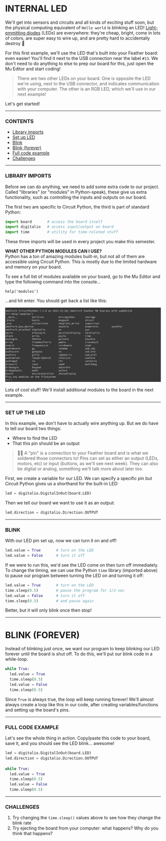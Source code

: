 # INTERNAL LED

We'll get into sensors and circuits and all kinds of exciting stuff soon, but the physical computing equivalent of `Hello world` is blinking an LED! [Light-emmitting diodes](https://en.wikipedia.org/wiki/Light-emitting_diode) (LEDs) are everywhere: they're cheap, bright, come in lots of colors, are super easy to wire up, and are pretty hard to accidentally destroy 🤬

For this first example, we'll use the LED that's built into your Feather board: even easier! You'll find it next to the USB connection near the label `#13`. We don't need to do anything to else to prep our board for this, just open the Mu Editor and start coding!

> There are two other LEDs on your board. One is opposite the LED we're using, next to the USB connector, and indicates communication with your computer. The other is an RGB LED, which we'll use in our next example!

Let's get started!

***

### CONTENTS  

* [Library imports](#library-imports)  
* [Set up LED](#set-up-led)  
* [Blink](#blink)  
* [Blink (forever)](#blink-forever)  
* [Full code example](#full-code-example)  
* [Challenges](#challenges)  

***

### LIBRARY IMPORTS  
Before we can do anything, we need to add some extra code to our project. Called "libraries" (or "modules" in Python-speak), these give us extra functionality, such as controlling the inputs and outputs on our board.

The first two are specific to Circuit Python, the third is part of standard Python:

```python
import board       # access the board itself
import digitalio   # access input/output on board
import time        # utility for time-related stuff
```

These three imports will be used in every project you make this semester.

**WHAT OTHER PYTHON MODULES CAN I USE?**  
Python has a ton of amazing modules built-in, but not all of them are accessible using Circuit Python. This is mostly due to the limited hardware and memory on your board.

To see a full list of modules available on your board, go to the Mu Editor and type the following command into the console...

    help('modules')

...and hit enter. You should get back a list like this:

![](../Images/Demos/PythonLibraries.png)

Lots of cool stuff! We'll install additional modules to the board in the next example.

***

### SET UP THE LED  
In this example, we don't have to actually wire anything up. But we do have to tell our board two things:

* Where to find the LED  
* That this pin should be an output  

> 🙋‍♀️ A "pin" is a connection to your Feather board and is what we soldered those connectors to! Pins can set as either an output (LEDs, motors, etc) or input (buttons, as we'll see next week). They can also be digital or analog, something we'll talk more about later too.

First, we create a variable for our LED. We can specify a specific pin but Circuit Python gives us a shorthand for the built-in LED:

```python
led = digitalio.DigitalInOut(board.LED)
```

Then we tell our board we want to use it as an output:

```python
led.direction = digitalio.Direction.OUTPUT
```

***

### BLINK
With our LED pin set up, now we can turn it on and off!

```python
led.value = True       # turn on the LED
led.value = False      # turn it off
```

If we were to run this, we'd see the LED come on then turn off immediately. To change the timing, we can use the Python `time` library (imported above) to pause our program between turning the LED on and turning it off:

```python
led.value = True       # turn on the LED
time.sleep(0.5)        # pause the program for 1/2-sec
led.value = False      # turn it off
time.sleep(0.5)        # and pause again
```

Better, but it will only blink once then stop!

***

# BLINK (FOREVER)  
Instead of blinking just once, we want our program to keep blinking our LED forever until the board is shut off. To do this, we'll put our blink code in a while-loop.

```python
while True:
  led.value = True
  time.sleep(0.5)
  led.value = False
  time.sleep(0.5)
```

Since `True` is always true, the loop will keep running forever! We'll almost always create a loop like this in our code, after creating variables/functions and setting up the board's pins.

***

### FULL CODE EXAMPLE  
Let's see the whole thing in action. Copy/paste this code to your board, save it, and you should see the LED blink... awesome!

```python
led = digitalio.DigitalInOut(board.LED)
led.direction = digitalio.Direction.OUTPUT

while True:
  led.value = True
  time.sleep(0.5)
  led.value = False
  time.sleep(0.5)
```

***

### CHALLENGES  

1. Try changing the `time.sleep()` values above to see how they change the blink rate  
2. Try ejecting the board from your computer: what happens? Why do you think that happens?  

